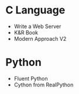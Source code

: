 # C Language
- Write a Web Server
- K&R Book
- Modern Approach V2

# Python
- Fluent Python
- Cython from RealPython

